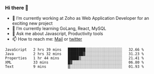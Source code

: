 ### Hi there 👋

- 🔭 I’m currently working at Zoho as Web Application Developer for an exciting new project
- 🌱 I’m currently learning GoLang, React, MySQL
- 💬 Ask me about Javascript, Productivity tools 
- 📫 How to reach me: [Mail](mailto:kvaishak007@gmail.com) or [twitter](https://twitter.com/_kvaishak)

<!--START_SECTION:waka-->
```text
JavaScript   2 hrs 39 mins   ████████░░░░░░░░░░░░░░░░░   32.66 % 
Java         2 hrs 32 mins   ███████▓░░░░░░░░░░░░░░░░░   31.23 % 
Properties   1 hr 44 mins    █████▒░░░░░░░░░░░░░░░░░░░   21.41 % 
XML          33 mins         █▓░░░░░░░░░░░░░░░░░░░░░░░   06.80 % 
Text         9 mins          ▒░░░░░░░░░░░░░░░░░░░░░░░░   01.93 % 
```
<!--END_SECTION:waka-->
